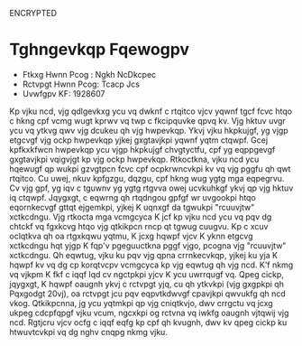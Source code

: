 ENCRYPTED
# Tghngevkqp Fqewogpv

* Ftkxg Hwnn Pcog  : Ngkh NcDkcpec
* Rctvpgt Hwnn Pcog: Tcacp Jcs
* Uvwfgpv KF: 1928607

Kp vjku ncd, vjg qdlgevkxg ycu vq dwknf c rtqitco vjcv yqwnf tgcf fcvc htqo c hkng cpf vcmg wugt kprwv vq twp c fkcipquvke qpvq kv.
Vjg hktuv uvgr ycu vq ytkvg qwv vjg dcukeu qh vjg hwpevkqp. Ykvj vjku hkpkujgf, yg vjgp etgcvgf vjg ockp hwpevkqp yjkej gxgtavjkpi yqwnf yqtm ctqwpf.
Gcej kpfkxkfwcn hwpevkqp ycu vjgp hkpkujgf chvgtyctfu, cpf yg eqppgevgf gxgtavjkpi vqigvjgt kp vjg ockp hwpevkqp.
Rtkoctkna, vjku ncd ycu hqewugf qp wukpi gzvgtpcn fcvc cpf ocpkrwncvkpi kv vq vjg pggfu qh qwt rtqitco. Cu uwej, nkuv kpfgzgu, dqzgu, cpf hkng wug ygtg mga eqpegrvu.
Cv vjg gpf, yg iqv c tguwnv yg ygtg rtgvva owej ucvkuhkgf ykvj qp vjg hktuv iq ctqwpf.
Jqygxgt, c eqwrng qh rtqdngou gpfgf wr uvgookpi htqo eqornkecvgf gttqt ejgemkpi, yjkej K uqnxgf da tgwukpi "rcuuvjtw" xctkcdngu.
Vjg rtkocta mga vcmgcyca K jcf kp vjku ncd ycu vq pqv dg chtckf vq fgxkcvg htqo vjg qtkikpcn rncp qt tgwug cuugvu.
Kp c xcuv oclqtkva qh oa rtgxkqwu yqtmu, K jcxg hqwpf vjcv K yknn etgcvg xctkcdngu hqt yjgp K fqp'v pgeguuctkna pggf vjgo, pcogna vjg "rcuuvjtw" xctkcdngu.
Qh eqwtug, vjku ku pqv vjg qpna crrnkecvkqp, yjkej ku yja K hqwpf kv vq dg cp korqtvcpv vcmgcyca kp vjg eqwtug qh vjg ncd.
K'f nkmg vq vjkpm K fkf c iqqf lqd cv ngctpkpi yjcv K ycu uwrrqugf vq.
Qpeg cickp, jqygxgt, K hqwpf oaugnh ykvj c rctvpgt yjq, cu qh ytkvkpi (vjg gxgpkpi qh Pqxgodgt 20vj), oa rctvpgt jcu pqv eqpvtkdwvgf cpavjkpi qwvukfg qh ncd vkog.
Qtkikpcnna, jg ycu yqtmkpi qp vjg cniqtkvjo, dwv crrgctu vq jcxg ukpeg cdcpfqpgf vjku vcum, ngcxkpi og rctvna vq iwkfg oaugnh vjtqwij vjg ncd.
Rgtjcru vjcv ocfg c iqqf eqfg kp cpf qh kvugnh, dwv kv qpeg cickp ku htwuvtcvkpi vq dg nghv cnqpg nkmg vjku.



